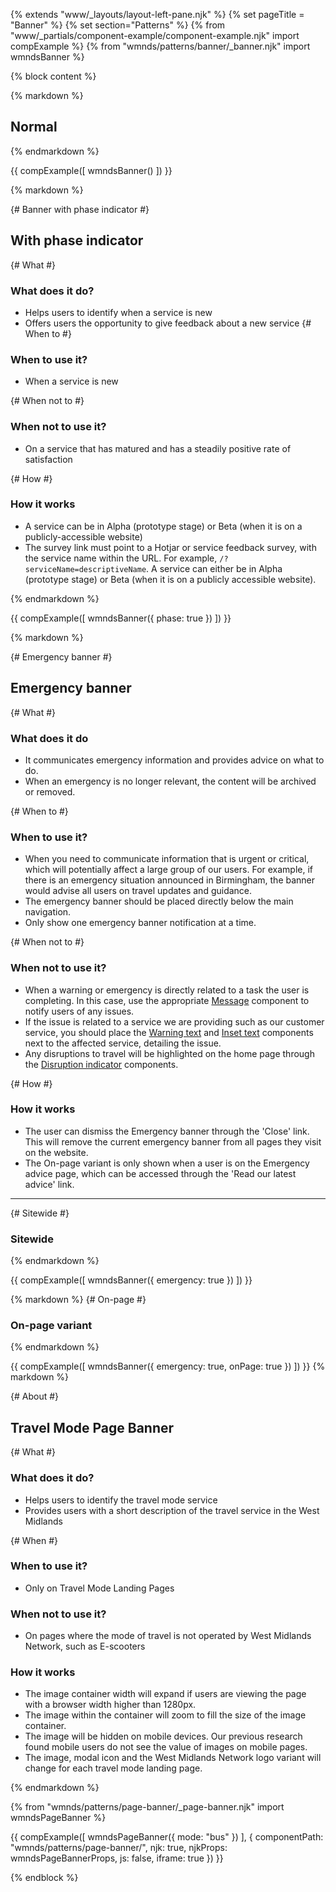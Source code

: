 {% extends "www/_layouts/layout-left-pane.njk" %}
{% set pageTitle = "Banner" %}
{% set section="Patterns" %}
{% from "www/_partials/component-example/component-example.njk" import compExample %}
{% from "wmnds/patterns/banner/_banner.njk" import wmndsBanner %}

{% block content %}

{% markdown %}

## Normal

{% endmarkdown %}

{{
  compExample([
    wmndsBanner()
  ])
}}

{% markdown %}

{# Banner with phase indicator #}

## With phase indicator

{# What #}

### What does it do?

- Helps users to identify when a service is new
- Offers users the opportunity to give feedback about a new service
  {# When to #}

### When to use it?

- When a service is new

{# When not to #}

### When not to use it?

- On a service that has matured and has a steadily positive rate of satisfaction

{# How #}

### How it works

- A service can be in Alpha (prototype stage) or Beta (when it is on a publicly-accessible website)
- The survey link must point to a Hotjar or service feedback survey, with the service name within the URL. For example, <code class="wmnds-website-inline-code">/?serviceName=descriptiveName</code>.
  A service can either be in Alpha (prototype stage) or Beta (when it is on a publicly accessible website).

{% endmarkdown %}

{{
  compExample([
    wmndsBanner({
      phase: true
    })
  ])
}}

{% markdown %}

{# Emergency banner #}

## Emergency banner

{# What #}

<h3>What does it do</h3>

- It communicates emergency information and provides advice on what to do.
- When an emergency is no longer relevant, the content will be archived or removed.

{# When to #}

<h3>When to use it?</h3>

- When you need to communicate information that is urgent or critical, which will potentially affect a large group of our users. For example, if there is an emergency situation announced in Birmingham, the banner would advise all users on travel updates and guidance.
- The emergency banner should be placed directly below the main navigation.
- Only show one emergency banner notification at a time.

{# When not to #}

<h3>When not to use it?</h3>

- When a warning or emergency is directly related to a task the user is completing. In this case, use the appropriate <a href="/components/message">Message</a> component to notify users of any issues.
- If the issue is related to a service we are providing such as our customer service, you should place the <a href="/components/warning-text">Warning text</a> and <a href="/components/inset-text">Inset text</a> components next to the affected service, detailing the issue.
- Any disruptions to travel will be highlighted on the home page through the <a href="/components/disruption-indicators">Disruption indicator</a> components.

{# How #}

<h3>How it works</h3>

- The user can dismiss the Emergency banner through the 'Close' link. This will remove the current emergency banner from all pages they visit on the website.
- The On-page variant is only shown when a user is on the Emergency advice page, which can be accessed through the 'Read our latest advice' link.

---

{# Sitewide #}

### Sitewide

{% endmarkdown %}

{{
  compExample([
    wmndsBanner({
      emergency: true
    })
  ])
}}

{% markdown %}
{# On-page #}

### On-page variant

{% endmarkdown %}

{{
  compExample([
    wmndsBanner({
      emergency: true,
      onPage: true
    })
  ])
}}
{% markdown %}

{# About #}

## Travel Mode Page Banner

{# What #}

<h3>What does it do?</h3>

- Helps users to identify the travel mode service
- Provides users with a short description of the travel service in the West Midlands

{# When #}

<h3>When to use it?</h3>

- Only on Travel Mode Landing Pages

<h3>When not to use it?</h3>

- On pages where the mode of travel is not operated by West Midlands Network, such as E-scooters

<h3>How it works</h3>

- The image container width will expand if users are viewing the page with a browser width higher than 1280px.
- The image within the container will zoom to fill the size of the image container.
- The image will be hidden on mobile devices. Our previous research found mobile users do not see the value of images on mobile pages.
- The image, modal icon and the West Midlands Network logo variant will change for each travel mode landing page.

{% endmarkdown %}

{% from "wmnds/patterns/page-banner/_page-banner.njk" import wmndsPageBanner %}

{{
  compExample([
    wmndsPageBanner({
      mode: "bus"
    })
  ], {
    componentPath: "wmnds/patterns/page-banner/",
    njk: true,
    njkProps: wmndsPageBannerProps,
    js: false,
    iframe: true
  })
}}

{% endblock %}
